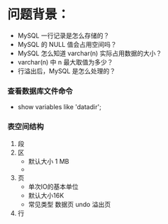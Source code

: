 # 问题背景：
- MySQL 一行记录是怎么存储的？
- MySQL 的 NULL 值会占用空间吗？
- MySQL 怎么知道 varchar(n) 实际占用数据的大小？
- varchar(n) 中 n 最大取值为多少？
- 行溢出后，MySQL 是怎么处理的？

### 查看数据库文件命令
- show variables like 'datadir';

### 表空间结构
1. 段
2. 区
    - 默认大小 1 MB
    - 
3. 页
    - 单次IO的基本单位
    - 默认大小16K
    - 常见类型 数据页 undo 溢出页
4. 行